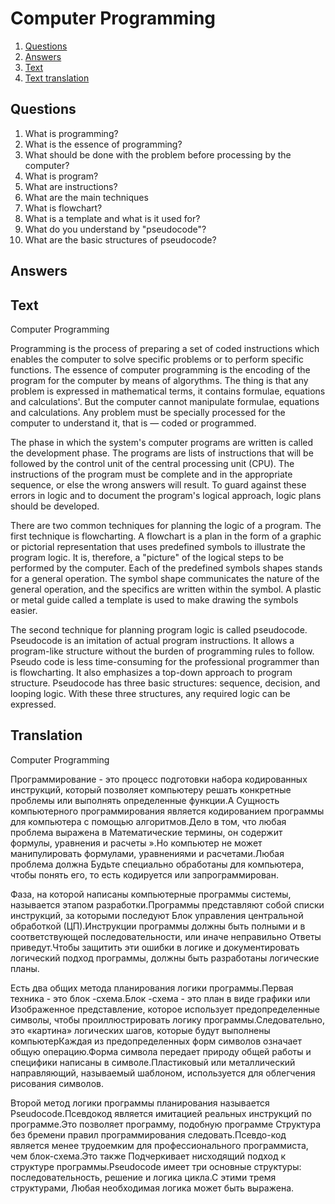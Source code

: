 # Computer Programming

1. [Questions](#Questions)
2. [Answers](#Answers)
3. [Text](#Text)
4. [Text translation](#Translation)

## Questions

1. What is programming?
2. What is the essence of programming?
3. What should be done with the problem before processing by the computer?
4. What is program?
5. What are instructions?
6. What are the main techniques
7. What is flowchart?
8. What is a template and what is it used for?
9. What do you understand by "pseudocode"?
10. What are the basic structures of pseudocode?

## Answers

## Text

Computer Programming

Programming is the process of preparing a set of coded instructions which enables the computer to solve specific problems or to perform specific functions. The
essence of computer programming is the encoding of the program for the computer by means of algorythms. The thing is that any problem is expressed in
mathematical terms, it contains formulae, equations and calculations'. But the computer cannot manipulate formulae, equations and calculations. Any problem must
be specially processed for the computer to understand it, that is — coded or programmed.

The phase in which the system's computer programs are written is called the development phase. The programs are lists of instructions that will be followed by
the control unit of the central processing unit (CPU). The instructions of the program must be complete and in the appropriate sequence, or else the wrong
answers will result. To guard against these errors in logic and to document the program's logical approach, logic plans should be developed.

There are two common techniques for planning the logic of a program. The first technique is flowcharting. A flowchart is a plan in the form of a graphic or
pictorial representation that uses predefined symbols to illustrate the program logic. It is, therefore, a "picture" of the logical steps to be performed by the
computer. Each of the predefined symbols shapes stands for a general operation. The symbol shape communicates the nature of the general operation, and the
specifics are written within the symbol. A plastic or metal guide called a template is used to make drawing the symbols easier.

The second technique for planning program logic is called pseudocode. Pseudocode is an imitation of actual program instructions. It allows a program-like
structure without the burden of programming rules to follow. Pseudo code is less time-consuming for the professional programmer than is flowcharting. It also
emphasizes a top-down approach to program structure. Pseudocode has three basic structures: sequence, decision, and looping logic. With these three structures,
any required logic can be expressed.

## Translation

Computer Programming

Программирование - это процесс подготовки набора кодированных инструкций, который позволяет компьютеру решать конкретные проблемы или выполнять определенные
функции.А Сущность компьютерного программирования является кодированием программы для компьютера с помощью алгоритмов.Дело в том, что любая проблема выражена в
Математические термины, он содержит формулы, уравнения и расчеты ».Но компьютер не может манипулировать формулами, уравнениями и расчетами.Любая проблема должна
Будьте специально обработаны для компьютера, чтобы понять его, то есть кодируется или запрограммирован.

Фаза, на которой написаны компьютерные программы системы, называется этапом разработки.Программы представляют собой списки инструкций, за которыми последуют
Блок управления центральной обработкой (ЦП).Инструкции программы должны быть полными и в соответствующей последовательности, или иначе неправильно Ответы
приведут.Чтобы защитить эти ошибки в логике и документировать логический подход программы, должны быть разработаны логические планы.

Есть два общих метода планирования логики программы.Первая техника - это блок -схема.Блок -схема - это план в виде графики или Изображенное представление,
которое использует предопределенные символы, чтобы проиллюстрировать логику программы.Следовательно, это «картина» логических шагов, которые будут выполнены
компьютерКаждая из предопределенных форм символов означает общую операцию.Форма символа передает природу общей работы и специфики написаны в символе.Пластиковый
или металлический направляющий, называемый шаблоном, используется для облегчения рисования символов.

Второй метод логики программы планирования называется Pseudocode.Псевдокод является имитацией реальных инструкций по программе.Это позволяет программу, подобную
программе Структура без бремени правил программирования следовать.Псевдо-код является менее трудоемким для профессионального программиста, чем блок-схема.Это
также Подчеркивает нисходящий подход к структуре программы.Pseudocode имеет три основные структуры: последовательность, решение и логика цикла.С этими тремя
структурами, Любая необходимая логика может быть выражена.
